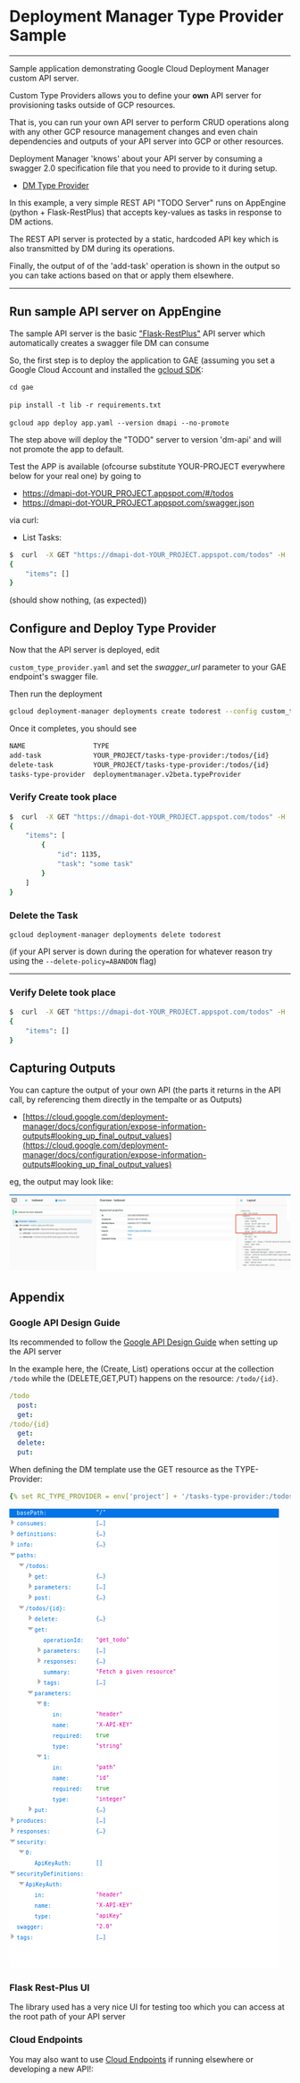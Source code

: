 
# Deployment Manager Type Provider Sample

---

Sample application demonstrating Google Cloud Deployment Manager custom API server.

Custom Type Providers allows you to define your **own** API server for provisioning tasks outside of GCP resources.

That is, you can run your own API server to perform CRUD operations along with any other GCP resource management changes and even
chain dependencies and outputs of your API server into GCP or other resources.

Deployment Manager 'knows' about your API server by consuming a swagger 2.0 specification file that you need to provide to it during setup.

- [DM Type Provider](https://cloud.google.com/deployment-manager/docs/configuration/type-providers/process-adding-api)

In this example, a very simple REST API "TODO Server" runs on AppEngine (python + Flask-RestPlus) that accepts key-values as tasks in response to DM actions.

The REST API server is protected by a static, hardcoded API key which is also transmitted by DM during its operations.

Finally, the output of of the 'add-task' operation is shown in the output so you can take actions based on that or apply them elsewhere.

---

## Run sample API server on AppEngine


The sample API server is the basic ["Flask-RestPlus"](https://flask-restplus.readthedocs.io/en/stable/) API server which automatically creates a 
swagger file DM can consume 

So, the first step is to deploy the application to GAE (assuming you set a Google Cloud Account and installed the [gcloud SDK](https://cloud.google.com/sdk/downloads):

```
cd gae

pip install -t lib -r requirements.txt

gcloud app deploy app.yaml --version dmapi --no-promote
```

The step above will deploy the "TODO" server to version 'dm-api' and will not promote the app to default.

Test the APP is available (ofcourse substitute YOUR-PROJECT everywhere below for your real one) by going to 

- https://dmapi-dot-YOUR_PROJECT.appspot.com/#/todos
- https://dmapi-dot-YOUR_PROJECT.appspot.com/swagger.json

via curl:

- List Tasks:  
```bash
$  curl  -X GET "https://dmapi-dot-YOUR_PROJECT.appspot.com/todos" -H 'X-API-KEY: foo'
{
    "items": []
}
```
(should show nothing, (as expected))


## Configure and Deploy Type Provider

Now that the API server is deployed, edit

```custom_type_provider.yaml``` and set the *swagger_url* parameter to your GAE endpoint's swagger file.

Then run the deployment

```bash
gcloud deployment-manager deployments create todorest --config custom_type_provider.yaml
```

Once it completes, you should see

```bash
NAME                 TYPE                                                 STATE      ERRORS  INTENT
add-task             YOUR_PROJECT/tasks-type-provider:/todos/{id}         COMPLETED  []
delete-task          YOUR_PROJECT/tasks-type-provider:/todos/{id}         COMPLETED  []
tasks-type-provider  deploymentmanager.v2beta.typeProvider                COMPLETED  []
```

### Verify Create took place

```bash
$  curl  -X GET "https://dmapi-dot-YOUR_PROJECT.appspot.com/todos" -H 'X-API-KEY: foo'
{
    "items": [
        {
            "id": 1135, 
            "task": "some task"
        }
    ]
}
```


### Delete the Task

```
gcloud deployment-manager deployments delete todorest
```

(if your API server is down during the operation for whatever reason try using the ```--delete-policy=ABANDON``` flag)


---

### Verify Delete took place

```bash
$  curl  -X GET "https://dmapi-dot-YOUR_PROJECT.appspot.com/todos" -H 'X-API-KEY: foo'
{
    "items": []
}
```




## Capturing Outputs

You can capture the output of your own API (the parts it returns in the API call, by referencing them directly in  the tempalte or as Outputs)

- [https://cloud.google.com/deployment-manager/docs/configuration/expose-information-outputs#looking_up_final_output_values](https://cloud.google.com/deployment-manager/docs/configuration/expose-information-outputs#looking_up_final_output_values)


eg, the output may look like:

![alt text](images/dm_output.png)


## Appendix

### Google API Design Guide

Its recommended to follow the [Google API Design Guide](https://cloud.google.com/apis/design/standard_methods) when setting up
the API server

In the example here, the (Create, List) operations occur at the collection ```/todo``` while the (DELETE,GET,PUT) happens on the resource:
```/todo/{id}```.

```yaml
/todo
  post:
  get:
/todo/{id}
  get:
  delete:
  put:
```

When defining the DM template use the GET resource as the TYPE-Provider:
```yaml
{% set RC_TYPE_PROVIDER = env['project'] + '/tasks-type-provider:/todos/{id}' %}
```
![alt text](images/api_spec.png)

### Flask Rest-Plus UI

The library used has a very nice UI for testing too which you can access at the root path of your API server

### Cloud Endpoints
You may also want to use [Cloud Endpoints](https://cloud.google.com/endpoints/) if running elsewhere or developing a new API!:

